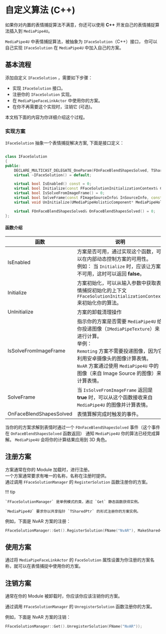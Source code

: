 # 自定义算法 (C++)

如果你对内置的表情捕捉算法不满意，你还可以使用 **C++** 开发自己的表情捕捉算法插入到 `MediaPipe4U`。

`MediaPipe4U` 中表情捕捉算法，被抽象为 `IFaceSolution`（C++）接口， 你可以自己实现 `IFaceSolution` 在 `MediaPipe4U` 中加入自己的方案。


## 基本流程

添加自定义 `IFaceSolution` ，需要如下步骤：

- 实现 `IFaceSolution` 接口。
- 注册你的 `IFaceSolution` 实现。
- 在 `MediaPipeFaceLinkActor` 中使用你的方案。
- 在你不再需要这个实现时，注销它 (可选)。

本文档下面的内容为你详细介绍这个过程。

### 实现方案 

`IFaceSolution` 抽象一个表情捕捉解决方案, 下面是接口定义：

```cpp

class IFaceSolution
{
public:
	DECLARE_MULTICAST_DELEGATE_OneParam(FOnFaceBlendShapesSolved, TSharedPtr<FARBlendShapeMap> SolvedBlendShapes)
	virtual ~IFaceSolution() = default;

	virtual bool IsEnabled() const = 0;
	virtual bool Initialize(const FFaceSolutionInitializationContext& Context) = 0;
	virtual bool IsSolveFromImageFrame() = 0;
	virtual bool SolveFrame(const FImageSourceInfo& InSourceInfo, const TSharedPtr<IMediaPipeTexture>& Texture) = 0;
	virtual void UnInitialize(UMediaPipeHolisticComponent* MediaPipeHolisticComponent) = 0;

	virtual FOnFaceBlendShapesSolved& OnFaceBlendShapesSolved() = 0;
};

```

#### 函数介绍
|函数| 说明  |
|-----|---------|
|IsEnabled| 方案是否可用，通过实现这个函数，可以在内部动态控制方案的可用性。<br/> 例如： 当 `Initialize` 时，应该让方案不可用，这时可以返回 **false**。 |
|Initialize| 方案初始化，可以从输入参数中获取表情捕捉初始化的上下文 `FFaceSolutionInitializationContext` 来初始化你的算法。 |
|UnInitialize| 方案的卸载清理操作 |
|IsSolveFromImageFrame| 指示你的方案是否需要 `MediaPipe4U` 给你投递图像（`IMediaPipeTexture`）来进行计算。<br/> 举例：<br> `Remoting` 方案不需要投递图像，因为它利用安卓摄像头的图像计算表情。<br/> `NvAR` 方案通过使用 `MediaPipe4U` 中的图像（来自 Image Source 的图像）来计算表情。   |
|SolveFrame | 当 `IsSolveFromImageFrame` 返回是 **true** 时，可以从这个函数接收来自 `MediaPipe4U` 的图像并计算表情。 |
| OnFaceBlendShapesSolved | 表情算解完成时触发的事件。 |

当你的的方案求解到表情时通过一个 `FOnFaceBlendShapesSolved` 事件（这个事件在 `OnFaceBlendShapesSolved` 函数返回） 通知  `MediaPipe4U` 你的算法已经完成算解。
`MediaPipe4U` 会将你的计算结果应用到 3D 角色。


## 注册方案

方案通常在你的 Module 加载时，进行注册。   
一个方案通常要求有唯一的名称，名称在注册时提供。   
通过调用 `FFaceSolutionManager` 的 `RegisterSolution` 函数注册你的方案。   


!!! tip

    `FFaceSolutionManager` 是单例模式的类，通过 `Get` 静态函数获得实例。   

    `MediaPipe4U` 要求你以共享指针 `TSharedPtr` 的形式注册你的方案实例。

例如，下面是 NvAR 方案的注册：

```cpp
FFaceSolutionManager::Get().RegisterSolution(FName("NvAR"), MakeShared<FNvARFaceSolution>());
```

## 使用方案

通过将 `MediaPipeFaceLinkActor` 的 `FaceSolution` 属性设置为你注册的方案名称，就可以在表情捕捉中使用你的方案。

## 注销方案

通常在你的 Module 被卸载时，你应该你应该注销你的方案。

通过调用 `FFaceSolutionManager` 的 `UnregisterSolution` 函数注册你的方案。   

例如，下面是 NvAR 方案的注销：

```cpp
FFaceSolutionManager::Get().UnregisterSolution(FName("NvAR"));
```


